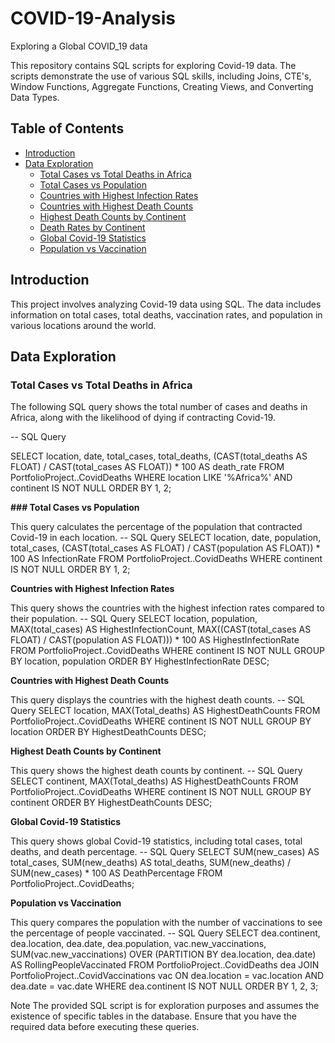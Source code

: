 # COVID-19-Analysis
Exploring a Global COVID_19 data

This repository contains SQL scripts for exploring Covid-19 data. The scripts demonstrate the use of various SQL skills, including Joins, CTE's, Window Functions, Aggregate Functions, Creating Views, and Converting Data Types.

## Table of Contents

- [Introduction](#introduction)
- [Data Exploration](#data-exploration)
  - [Total Cases vs Total Deaths in Africa](#total-cases-vs-total-deaths-in-africa)
  - [Total Cases vs Population](#total-cases-vs-population)
  - [Countries with Highest Infection Rates](#countries-with-highest-infection-rates)
  - [Countries with Highest Death Counts](#countries-with-highest-death-counts)
  - [Highest Death Counts by Continent](#highest-death-counts-by-continent)
  - [Death Rates by Continent](#death-rates-by-continent)
  - [Global Covid-19 Statistics](#global-covid-19-statistics)
  - [Population vs Vaccination](#population-vs-vaccination)

## Introduction

This project involves analyzing Covid-19 data using SQL. The data includes information on total cases, total deaths, vaccination rates, and population in various locations around the world.

## Data Exploration

### Total Cases vs Total Deaths in Africa

The following SQL query shows the total number of cases and deaths in Africa, along with the likelihood of dying if contracting Covid-19.

-- SQL Query

SELECT location, date, total_cases, total_deaths, (CAST(total_deaths AS FLOAT) / CAST(total_cases AS FLOAT)) * 100 AS death_rate
FROM PortfolioProject..CovidDeaths
WHERE location LIKE '%Africa%'
AND continent IS NOT NULL
ORDER BY 1, 2;


**### Total Cases vs Population**

This query calculates the percentage of the population that contracted Covid-19 in each location.
-- SQL Query
SELECT location, date, population, total_cases, (CAST(total_cases AS FLOAT) / CAST(population AS FLOAT)) * 100 AS InfectionRate
FROM PortfolioProject..CovidDeaths
WHERE continent IS NOT NULL
ORDER BY 1, 2;


**Countries with Highest Infection Rates**

This query shows the countries with the highest infection rates compared to their population.
-- SQL Query
SELECT location, population, MAX(total_cases) AS HighestInfectionCount, MAX((CAST(total_cases AS FLOAT) / CAST(population AS FLOAT))) * 100 AS HighestInfectionRate
FROM PortfolioProject..CovidDeaths
WHERE continent IS NOT NULL
GROUP BY location, population
ORDER BY HighestInfectionRate DESC;


**Countries with Highest Death Counts**

This query displays the countries with the highest death counts.
-- SQL Query
SELECT location, MAX(Total_deaths) AS HighestDeathCounts
FROM PortfolioProject..CovidDeaths
WHERE continent IS NOT NULL
GROUP BY location
ORDER BY HighestDeathCounts DESC;


**Highest Death Counts by Continent**

This query shows the highest death counts by continent.
-- SQL Query
SELECT continent, MAX(Total_deaths) AS HighestDeathCounts
FROM PortfolioProject..CovidDeaths
WHERE continent IS NOT NULL
GROUP BY continent
ORDER BY HighestDeathCounts DESC;


**Global Covid-19 Statistics**

This query shows global Covid-19 statistics, including total cases, total deaths, and death percentage.
-- SQL Query
SELECT SUM(new_cases) AS total_cases, SUM(new_deaths) AS total_deaths, SUM(new_deaths) / SUM(new_cases) * 100 AS DeathPercentage
FROM PortfolioProject..CovidDeaths;


**Population vs Vaccination**

This query compares the population with the number of vaccinations to see the percentage of people vaccinated.
-- SQL Query
SELECT dea.continent, dea.location, dea.date, dea.population, vac.new_vaccinations,
	SUM(vac.new_vaccinations) OVER (PARTITION BY dea.location, dea.date) AS RollingPeopleVaccinated
FROM PortfolioProject..CovidDeaths dea
JOIN PortfolioProject..CovidVaccinations vac
	ON dea.location = vac.location
	AND dea.date = vac.date 
WHERE dea.continent IS NOT NULL
ORDER BY 1, 2, 3;




Note
The provided SQL script is for exploration purposes and assumes the existence of specific tables in the database. Ensure that you have the required data before executing these queries.


















